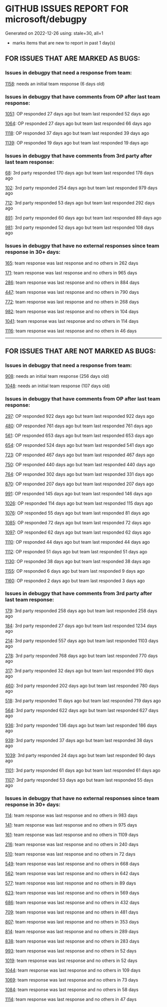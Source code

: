 
# GITHUB ISSUES REPORT FOR microsoft/debugpy


Generated on 2022-12-26 using: stale=30, all=1


* marks items that are new to report in past 1 day(s)


## FOR ISSUES THAT ARE MARKED AS BUGS:


### Issues in debugpy that need a response from team:


  [1158](https://github.com/microsoft/debugpy/issues/1158 "_get_path_with_real_case uses the wrong convert_to_long_pathname"): needs an initial team response (6 days old)

### Issues in debugpy that have comments from OP after last team response:


  [1051](https://github.com/microsoft/debugpy/issues/1051 "debugpy gets &quot;stuck&quot; while using run by line in vscode jupyter notebook"): OP responded 27 days ago but team last responded 52 days ago

  [1064](https://github.com/microsoft/debugpy/issues/1064 "debugpy sometimes fails to start up"): OP responded 27 days ago but team last responded 66 days ago

  [1118](https://github.com/microsoft/debugpy/issues/1118 "Python debugger does not attach to Azure function"): OP responded 37 days ago but team last responded 39 days ago

  [1139](https://github.com/microsoft/debugpy/issues/1139 "Unable to debug python files (only on remote server): Timed out waiting for debuggee to spawn"): OP responded 19 days ago but team last responded 19 days ago

### Issues in debugpy that have comments from 3rd party after last team response:


  [68](https://github.com/microsoft/debugpy/issues/68 "Attach to local process not working in VS Code on Windows with venv "): 3rd party responded 170 days ago but team last responded 178 days ago

  [102](https://github.com/microsoft/debugpy/issues/102 "Gunicorn: Attach to Process Id Error - Timed out waiting for debug server to connect"): 3rd party responded 254 days ago but team last responded 979 days ago

  [712](https://github.com/microsoft/debugpy/issues/712 "notification like &quot;Failed launch debugger for child process xxxx&quot;."): 3rd party responded 53 days ago but team last responded 292 days ago

  [891](https://github.com/microsoft/debugpy/issues/891 "Error: Server[1] disconnected unexpectedly when typing anything in the Python debug console while debugging"): 3rd party responded 60 days ago but team last responded 89 days ago

  [981](https://github.com/microsoft/debugpy/issues/981 "&quot;repr was slow&quot; warning is modal in Visual Studio"): 3rd party responded 52 days ago but team last responded 108 days ago

### Issues in debugpy that have no external responses since team response in 30+ days:


  [165](https://github.com/microsoft/debugpy/issues/165 "Entry points aren't being found while test debugging"): team response was last response and no others in 262 days

  [171](https://github.com/microsoft/debugpy/issues/171 "Ctrl+C causes KeyboardInterrupt inside pydevd"): team response was last response and no others in 965 days

  [286](https://github.com/microsoft/debugpy/issues/286 "Attach to local process assumes i386 architecture? "): team response was last response and no others in 884 days

  [447](https://github.com/microsoft/debugpy/issues/447 "Running `breakpoint()` in the watch causes buggy behaviour"): team response was last response and no others in 790 days

  [772](https://github.com/microsoft/debugpy/issues/772 "CXXABI requirement"): team response was last response and no others in 268 days

  [982](https://github.com/microsoft/debugpy/issues/982 "Error &quot;Server[pid=x] is already being debugged&quot;"): team response was last response and no others in 104 days

  [1041](https://github.com/microsoft/debugpy/issues/1041 "Breakpoints on secondary threads don't trigger when using PyQt5"): team response was last response and no others in 114 days

  [1116](https://github.com/microsoft/debugpy/issues/1116 "Multiprocess Debugger Fails to Launch"): team response was last response and no others in 46 days

---

## FOR ISSUES THAT ARE NOT MARKED AS BUGS:


### Issues in debugpy that need a response from team:


  [908](https://github.com/microsoft/debugpy/issues/908 "Create persistent custom commands"): needs an initial team response (256 days old)

  [1048](https://github.com/microsoft/debugpy/issues/1048 "Support for eventlet"): needs an initial team response (107 days old)

### Issues in debugpy that have comments from OP after last team response:


  [297](https://github.com/microsoft/debugpy/issues/297 "Could a disable_attach API available?"): OP responded 922 days ago but team last responded 922 days ago

  [480](https://github.com/microsoft/debugpy/issues/480 "Error message for embedded python adapter timeout"): OP responded 761 days ago but team last responded 761 days ago

  [561](https://github.com/microsoft/debugpy/issues/561 "Treat mapped files as my code"): OP responded 653 days ago but team last responded 653 days ago

  [654](https://github.com/microsoft/debugpy/issues/654 "Support for supportsLoadedSourcesRequest"): OP responded 524 days ago but team last responded 541 days ago

  [723](https://github.com/microsoft/debugpy/issues/723 "Provide public API to attach debugger in excepthook and see unhandled exception"): OP responded 467 days ago but team last responded 467 days ago

  [750](https://github.com/microsoft/debugpy/issues/750 "Support PEP 582 (__pypackages__) for just-my-code and user-uncaught exceptions"): OP responded 440 days ago but team last responded 440 days ago

  [764](https://github.com/microsoft/debugpy/issues/764 "Problems with python in VSC, eg. not working logs and pathlib and importlib.util"): OP responded 302 days ago but team last responded 331 days ago

  [870](https://github.com/microsoft/debugpy/issues/870 "Provide APIs to stop listening / stop debugger"): OP responded 207 days ago but team last responded 207 days ago

  [991](https://github.com/microsoft/debugpy/issues/991 "Allow throwing exceptions in the debugger"): OP responded 145 days ago but team last responded 146 days ago

  [1026](https://github.com/microsoft/debugpy/issues/1026 "Debugger sometimes looks stuck with embedded interpreter"): OP responded 114 days ago but team last responded 115 days ago

  [1076](https://github.com/microsoft/debugpy/issues/1076 "Python Debugger Crashes confusing Python extension locking VScode app"): OP responded 55 days ago but team last responded 81 days ago

  [1085](https://github.com/microsoft/debugpy/issues/1085 "Return scope metadata on ScopesRequest"): OP responded 72 days ago but team last responded 72 days ago

  [1097](https://github.com/microsoft/debugpy/issues/1097 "debugpy.configure(python=) is not properly documented"): OP responded 62 days ago but team last responded 62 days ago

  [1110](https://github.com/microsoft/debugpy/issues/1110 "still cant debug library even after set justMyCode to false"): OP responded 44 days ago but team last responded 44 days ago

  [1112](https://github.com/microsoft/debugpy/issues/1112 "Support pyqt6"): OP responded 51 days ago but team last responded 51 days ago

  [1130](https://github.com/microsoft/debugpy/issues/1130 "Allow server to configure its root"): OP responded 38 days ago but team last responded 38 days ago

  [1155](https://github.com/microsoft/debugpy/issues/1155 "Python debugger breaks on caught exception within a decorator and context manager"): OP responded 6 days ago but team last responded 9 days ago

  [1160](https://github.com/microsoft/debugpy/issues/1160 "debugger not finding venv locations (the python311.zip problem)"): OP responded 2 days ago but team last responded 3 days ago

### Issues in debugpy that have comments from 3rd party after last team response:


  [179](https://github.com/microsoft/debugpy/issues/179 "Build native binaries on ci and distribute those."): 3rd party responded 258 days ago but team last responded 258 days ago

  [184](https://github.com/microsoft/debugpy/issues/184 "Azure Build for ARM"): 3rd party responded 27 days ago but team last responded 1234 days ago

  [214](https://github.com/microsoft/debugpy/issues/214 "Step-back / Time Travel Debugging"): 3rd party responded 557 days ago but team last responded 1103 days ago

  [278](https://github.com/microsoft/debugpy/issues/278 "When ungrouped, list and dict variables have inconvenient sort order"): 3rd party responded 768 days ago but team last responded 770 days ago

  [317](https://github.com/microsoft/debugpy/issues/317 "Make variable order for dict keys configurable"): 3rd party responded 32 days ago but team last responded 910 days ago

  [460](https://github.com/microsoft/debugpy/issues/460 "Cannot Attach again after disconnect"): 3rd party responded 202 days ago but team last responded 780 days ago

  [518](https://github.com/microsoft/debugpy/issues/518 "Secure remote connections to the debugger"): 3rd party responded 11 days ago but team last responded 719 days ago

  [564](https://github.com/microsoft/debugpy/issues/564 "Ignore &quot;justMyCode&quot; flag when doing a step into target"): 3rd party responded 622 days ago but team last responded 627 days ago

  [936](https://github.com/microsoft/debugpy/issues/936 "Cannot remote debug Python through SSH"): 3rd party responded 136 days ago but team last responded 186 days ago

  [939](https://github.com/microsoft/debugpy/issues/939 "Support Python 3.11"): 3rd party responded 37 days ago but team last responded 38 days ago

  [1039](https://github.com/microsoft/debugpy/issues/1039 "Debugger not working"): 3rd party responded 24 days ago but team last responded 90 days ago

  [1101](https://github.com/microsoft/debugpy/issues/1101 "Improve inline breakpoint experience to be similar to TypeScript's  "): 3rd party responded 61 days ago but team last responded 61 days ago

  [1107](https://github.com/microsoft/debugpy/issues/1107 "Add Python 3.11 to the ci"): 3rd party responded 53 days ago but team last responded 55 days ago

### Issues in debugpy that have no external responses since team response in 30+ days:


  [114](https://github.com/microsoft/debugpy/issues/114 "repr () not used in window displays (Issue #1661 continued)"): team response was last response and no others in 983 days

  [141](https://github.com/microsoft/debugpy/issues/141 "redirect input on debug"): team response was last response and no others in 975 days

  [161](https://github.com/microsoft/debugpy/issues/161 "Support the equivalent of Autos in VS"): team response was last response and no others in 1109 days

  [216](https://github.com/microsoft/debugpy/issues/216 "Launch VSCode via PYTHONBREAKPOINT and Python 3.7's breakpoint() function."): team response was last response and no others in 240 days

  [510](https://github.com/microsoft/debugpy/issues/510 "Stop at breakpoints during evaluate request (recursive debugging)"): team response was last response and no others in 72 days

  [549](https://github.com/microsoft/debugpy/issues/549 "timeout or cancelling of debugpy.connect call"): team response was last response and no others in 668 days

  [562](https://github.com/microsoft/debugpy/issues/562 "Add support for terminateThreads request."): team response was last response and no others in 642 days

  [577](https://github.com/microsoft/debugpy/issues/577 "Support `restart` in terminated event in debug adapter"): team response was last response and no others in 89 days

  [623](https://github.com/microsoft/debugpy/issues/623 "Improve logging of loading of native library (used to set tracing to all threads)"): team response was last response and no others in 569 days

  [686](https://github.com/microsoft/debugpy/issues/686 "Debug inline values shows values twice"): team response was last response and no others in 432 days

  [709](https://github.com/microsoft/debugpy/issues/709 "Support pyside6 (without frame-eval mode)"): team response was last response and no others in 481 days

  [807](https://github.com/microsoft/debugpy/issues/807 "VS Code IDE Freezes on Remote Breakpoint"): team response was last response and no others in 353 days

  [814](https://github.com/microsoft/debugpy/issues/814 "Provide a way to notify users of where a RecursionError happens"): team response was last response and no others in 289 days

  [838](https://github.com/microsoft/debugpy/issues/838 "Debug output and watches don't use custom repr()/str() for long strings?"): team response was last response and no others in 283 days

  [993](https://github.com/microsoft/debugpy/issues/993 "add support for thread names for non python threads "): team response was last response and no others in 52 days

  [1019](https://github.com/microsoft/debugpy/issues/1019 "justMyCode warning message is at the wrong level, not always accurate"): team response was last response and no others in 52 days

  [1044](https://github.com/microsoft/debugpy/issues/1044 "Attach to process takes a long time"): team response was last response and no others in 109 days

  [1069](https://github.com/microsoft/debugpy/issues/1069 "python文件单步调试跳过某一行"): team response was last response and no others in 73 days

  [1084](https://github.com/microsoft/debugpy/issues/1084 "Unnecessary truncation"): team response was last response and no others in 58 days

  [1114](https://github.com/microsoft/debugpy/issues/1114 "Display Python asyncio Tasks in VS Code Debugger"): team response was last response and no others in 47 days
